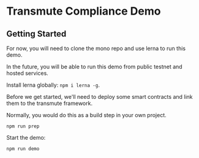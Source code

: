 # Transmute Compliance Demo

## Getting Started

For now, you will need to clone the mono repo and use lerna to run this demo.

In the future, you will be able to run this demo from public testnet and hosted services.

Install lerna globally: `npm i lerna -g`.

Before we get started, we'll need to deploy some smart contracts and link them to the transmute framework.

Normally, you would do this as a build step in your own project.

```
npm run prep
```

Start the demo:

```
npm run demo
```
